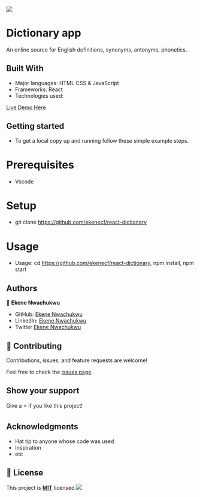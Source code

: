 ![](https://img.shields.io/badge/Microverse-blueviolet)


# Dictionary app

An online source for English definitions, synonyms, antonyms, phonetics.

## Built With

- Major languages: HTML CSS & JavaScript
- Frameworks: React
- Technologies used: 

[Live Demo Here](https://github.com/ekenecf/react-dictionary)

## Getting started
- To get a local copy up and running follow these simple example steps.

# Prerequisites
- Vscode

# Setup
- git clone https://github.com/ekenecf/react-dictionary

# Usage
-  Usage: cd <https://github.com/ekenecf/react-dictionary>, npm install, npm start

## Authors

👤 **Ekene Nwachukwu**

- GitHub: [Ekene Nwachukwu](https://github.com/ekenecf)
- LinkedIn: [Ekene Nwachukwu](https://www.linkedin.com/in/ekene-nwachukwu-1b9024153/)
- Twitter [Ekene Nwachukwu](https://www.twitter.com/ekene070)

## 🤝 Contributing

Contributions, issues, and feature requests are welcome!

Feel free to check the [issues page](https://github.com/ekenecf/react-dictionary/issues).

## Show your support

Give a ⭐ if you like this project!

## Acknowledgments

- Hat tip to anyone whose code was used
- Inspiration
- etc

## 📝 License

This project is **[MIT](./License)** licensed.![](https://img.shields.io/badge/Microverse-blueviolet)
